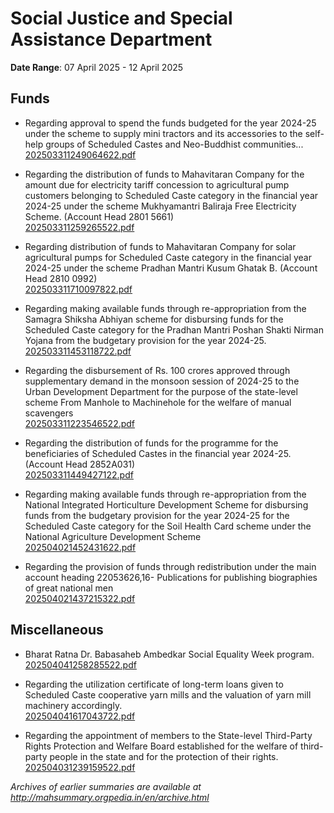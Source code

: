 # Social Justice and Special Assistance Department

**Date Range**: 07 April 2025 - 12 April 2025


## Funds
- Regarding approval to spend the funds budgeted for the year 2024-25 under the scheme to supply mini tractors and its accessories to the self-help groups of Scheduled Castes and Neo-Buddhist communities...\
  [202503311249064622.pdf](https://gr.maharashtra.gov.in/Site/Upload/Government%20Resolutions/English/202503311249064622.pdf)

- Regarding the distribution of funds to Mahavitaran Company for the amount due for electricity tariff concession to agricultural pump customers belonging to Scheduled Caste category in the financial year 2024-25 under the scheme Mukhyamantri Baliraja Free Electricity Scheme. (Account Head 2801 5661)\
  [202503311259265522.pdf](https://gr.maharashtra.gov.in/Site/Upload/Government%20Resolutions/English/202503311259265522.pdf)

- Regarding distribution of funds to Mahavitaran Company for solar agricultural pumps for Scheduled Caste category in the financial year 2024-25 under the scheme Pradhan Mantri Kusum Ghatak B. (Account Head 2810 0992)\
  [202503311710097822.pdf](https://gr.maharashtra.gov.in/Site/Upload/Government%20Resolutions/English/202503311710097822.pdf)

- Regarding making available funds through re-appropriation from the Samagra Shiksha Abhiyan scheme for disbursing funds for the Scheduled Caste category for the Pradhan Mantri Poshan Shakti Nirman Yojana from the budgetary provision for the year 2024-25.\
  [202503311453118722.pdf](https://gr.maharashtra.gov.in/Site/Upload/Government%20Resolutions/English/202503311453118722.pdf)

- Regarding the disbursement of Rs. 100 crores approved through supplementary demand in the monsoon session of 2024-25 to the Urban Development Department for the purpose of the state-level scheme From Manhole to Machinehole for the welfare of manual scavengers\
  [202503311223546522.pdf](https://gr.maharashtra.gov.in/Site/Upload/Government%20Resolutions/English/202503311223546522.pdf)

- Regarding the distribution of funds for the programme for the beneficiaries of Scheduled Castes in the financial year 2024-25. (Account Head 2852A031)\
  [202503311449427122.pdf](https://gr.maharashtra.gov.in/Site/Upload/Government%20Resolutions/English/202503311449427122.pdf)

- Regarding making available funds through re-appropriation from the National Integrated Horticulture Development Scheme for disbursing funds from the budgetary provision for the year 2024-25 for the Scheduled Caste category for the Soil Health Card scheme under the National Agriculture Development Scheme\
  [202504021452431622.pdf](https://gr.maharashtra.gov.in/Site/Upload/Government%20Resolutions/English/202504021452431622.pdf)

- Regarding the provision of funds through redistribution under the main account heading 22053626,16- Publications for publishing biographies of great national men\
  [202504021437215322.pdf](https://gr.maharashtra.gov.in/Site/Upload/Government%20Resolutions/English/202504021437215322.pdf)

## Miscellaneous
- Bharat Ratna Dr. Babasaheb Ambedkar Social Equality Week program.\
  [202504041258285522.pdf](https://gr.maharashtra.gov.in/Site/Upload/Government%20Resolutions/English/202504041258285522....pdf)

- Regarding the utilization certificate of long-term loans given to Scheduled Caste cooperative yarn mills and the valuation of yarn mill machinery accordingly.\
  [202504041617043722.pdf](https://gr.maharashtra.gov.in/Site/Upload/Government%20Resolutions/English/202504041617043722.pdf)

- Regarding the appointment of members to the State-level Third-Party Rights Protection and Welfare Board established for the welfare of third-party people in the state and for the protection of their rights.\
  [202504031239159522.pdf](https://gr.maharashtra.gov.in/Site/Upload/Government%20Resolutions/English/202504031239159522....pdf)


*Archives of earlier summaries are available at http://mahsummary.orgpedia.in/en/archive.html*